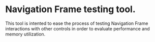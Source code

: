 # Navigation Frame testing tool.

This tool is intented to ease the process of testing Navigation Frame interactions with other controls in order to evaluate performance and memory utilization.

